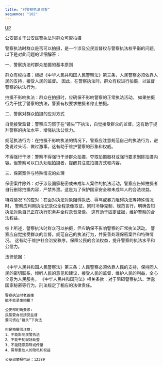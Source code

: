 ```yaml
---
title: "对警察执法监督"
sequence: "102"
---
```


[UP](/law/law-index.html)

公安部关于公安民警执法时群众可否拍摄

警察执法时群众是否可以拍摄，是一个涉及公民监督权与警察执法权平衡的问题。以下是对此问题的详细解答：

一、警察执法时群众拍摄的基本原则

群众有权拍摄：根据《中华人民共和国人民警察法》第三条，人民警察必须依靠人民的支持，接受人民的监督。
因此，在警察执法时，群众有权进行拍摄，以监督警察的执法行为。

拍摄不影响执法：群众在拍摄时，应确保不影响警察的正常执法活动。
如果拍摄行为干扰了警察的执法，警察有权要求拍摄者停止拍摄。

二、警察对群众拍摄的应对方式

自觉接受监督：警察应习惯于在“镜头”下执法，自觉接受群众的监督。这有助于提升警察的执法水平，增强执法公信力。

规范执法行为：在拍摄不影响执法的情况下，警察应注意规范自己的执法行为，避免说过头话、做过激事。这有助于维护警察的形象和权威。

不得强行干涉：警察不得强行干涉群众拍摄、夺取拍摄器材或强行要求删除拍摄内容。但警察可以口头劝阻拍摄者，提醒其注意拍摄方式和内容。

三、保密案件与特殊情况的处理

保密案件除外：对于涉及国家秘密或未成年人案件的执法活动，警察应告知拍摄者自行删除拍摄内容，严禁外泄。这是为了保护国家安全和未成年人的合法权益。

特殊情况下的应对：在面对执法对象阻碍执法、辱骂或暴力阻碍执法等特殊情况时，
警察应利用执法记录仪全程录像取证，同时冷静克制、规范言行，明确告知执法对象自己正在执行职务并全程录音录像。
这有助于固定证据，维护警察的合法权益。

综上所述，警察执法时群众可以拍摄，但应确保不影响警察的正常执法活动。
警察应自觉接受群众的监督，规范自己的执法行为，并妥善处理保密案件和特殊情况。
这有助于维护社会治安秩序，保障公民的合法权益，提升警察的执法水平和公信力。

法律依据：

《中华人民共和国人民警察法》第三条：人民警察必须依靠人民的支持，保持同人民的密切联系，倾听人民的意见和建议，接受人民的监督，维护人民的利益，全心全意为人民服务。
《中华人民共和国刑法》相关条款：对于阻碍警察执法、泄露国家秘密等行为，刑法规定了相应的法律责任。

```text
警察执法时老百姓
能不能录像拍摄？

公安部明确要求:
民警要自觉接受监督
要习惯在“镜头”下执法

但是拍摄需注意:
1、不能影响民警执法
2、不能干扰现场勘查
3、不能随意剪辑或传播
4、需尊重他人的隐私和权益

公安部举报电话：12389
```
